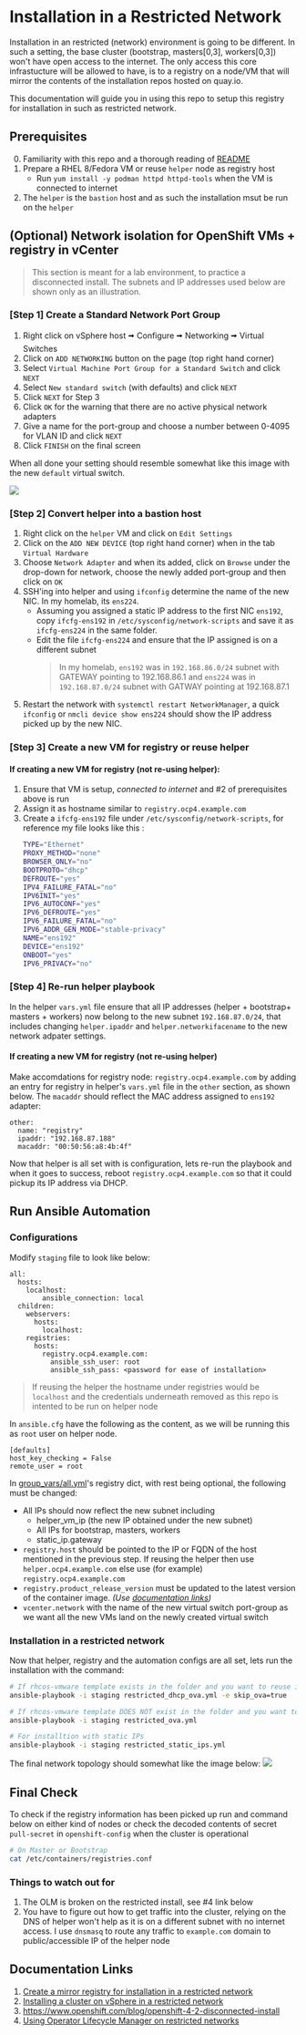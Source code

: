 # Installation in a Restricted Network 

Installation in an restricted (network) environment is going to be different. In such a setting, the base cluster (bootstrap, masters[0,3], workers[0,3]) won't have open access to the internet. The only access this core infrastucture will be allowed to have, is to a registry on a node/VM that will mirror the contents of the installation repos hosted on quay.io. 

This documentation will guide you in using this repo to setup this registry for installation in such as restricted network.

## Prerequisites
0. Familiarity with this repo and a thorough reading of [README](README.md) 
1. Prepare a RHEL 8/Fedora VM or reuse `helper` node as registry host
   * Run `yum install -y podman httpd httpd-tools` when the VM is connected to internet
2. The `helper` is the `bastion` host and as such the installation msut be run on the `helper`

## (Optional) Network isolation for OpenShift VMs + registry in vCenter
> This section is meant for a lab environment, to practice a disconnected install. The subnets and IP addresses used below are shown only as an illustration.

### [Step 1] Create a Standard Network Port Group
1. Right click on vSphere host 🠪 Configure 🠪 Networking 🠪 Virtual Switches 
2. Click on `ADD NETWORKING` button on the page (top right hand corner)
3. Select `Virtual Machine Port Group for a Standard Switch` and click `NEXT`
4. Select `New standard switch` (with defaults) and click `NEXT`
5. Click `NEXT` for Step 3 
6. Click `OK` for the warning that there are no active physical network adapters 
7. Give a name for the port-group and choose a number between 0-4095 for VLAN ID and click `NEXT`
8. Click `FINISH` on the final screen

When all done your setting should resemble somewhat like this image with the new `default` virtual switch.

[![](.images/virtual-switch.png)](.images/virtual-switch.png)

### [Step 2] Convert helper into a bastion host
1. Right click on the `helper` VM and click on `Edit Settings`
2. Click on the `ADD NEW DEVICE` (top right hand corner) when in the tab `Virtual Hardware`
3. Choose `Network Adapter` and  when its added, click on `Browse` under the drop-down for network, choose the newly added port-group and then click on `OK`
4. SSH'ing into helper and using `ifconfig` determine the name of the new NIC. In my homelab, its `ens224`. 
    * Assuming you assigned a static IP address to the first NIC `ens192`, copy `ifcfg-ens192` in `/etc/sysconfig/network-scripts` and save it as `ifcfg-ens224` in the same folder. 
    * Edit the file `ifcfg-ens224` and ensure that the IP assigned is on a different subnet
      > In my homelab, `ens192` was in `192.168.86.0/24` subnet with GATEWAY pointing to 192.168.86.1 and  `ens224` was in `192.168.87.0/24` subnet with GATWAY pointing at 192.168.87.1
5. Restart the network with `systemctl restart NetworkManager`, a quick `ifconfig` or `nmcli device show ens224` should show the IP address picked up by the new NIC. 

### [Step 3] Create a new VM for registry or reuse helper 

#### If creating a new VM for registry (not re-using helper):
1. Ensure that VM is setup, *connected to internet* and #2 of prerequisites above is run
2. Assign it as hostname similar to `registry.ocp4.example.com`
3. Create a `ifcfg-ens192` file under `/etc/sysconfig/network-scripts`, for reference my file looks like this :
   ```sh 
   TYPE="Ethernet"
   PROXY_METHOD="none"
   BROWSER_ONLY="no"
   BOOTPROTO="dhcp"
   DEFROUTE="yes"
   IPV4_FAILURE_FATAL="no"
   IPV6INIT="yes"
   IPV6_AUTOCONF="yes"
   IPV6_DEFROUTE="yes"
   IPV6_FAILURE_FATAL="no"
   IPV6_ADDR_GEN_MODE="stable-privacy"
   NAME="ens192"
   DEVICE="ens192"
   ONBOOT="yes"
   IPV6_PRIVACY="no"
   ```

### [Step 4] Re-run helper playbook

In the helper `vars.yml` file ensure that all IP addresses (helper + bootstrap+ masters + workers) now belong to the new subnet `192.168.87.0/24`, that includes changing `helper.ipaddr` and `helper.networkifacename` to the new network adpater settings. 

#### If creating a new VM for registry (not re-using helper)
Make accomdations for registry node: `registry.ocp4.example.com` by adding an entry for registry in helper's `vars.yml` file in the `other` section, as shown below. The `macaddr` should reflect the MAC address assigned to `ens192` adapter:

```
other:
  name: "registry"
  ipaddr: "192.168.87.188"
  macaddr: "00:50:56:a8:4b:4f"
```

Now that helper is all set with is configuration, lets re-run the playbook and when it goes to success, reboot `registry.ocp4.example.com` so that it could pickup its IP address via DHCP. 

## Run Ansible Automation

### Configurations 

Modify `staging` file to look like below:
```
all:
  hosts:
    localhost: 
        ansible_connection: local
  children:
    webservers:
      hosts:
        localhost:
    registries:
      hosts:
        registry.ocp4.example.com:
          ansible_ssh_user: root
          ansible_ssh_pass: <password for ease of installation> 
```
> If reusing the helper the hostname under registries would be `localhost` and the credentials underneath removed as this repo is intented to be run on helper node

In `ansible.cfg` have the following as the content, as we will be running this as `root` user on helper node.
```
[defaults]
host_key_checking = False 
remote_user = root
```
In [group_vars/all.yml](group_vars/all.yml)'s  registry dict, with rest being optional, the following must be changed:  
   * All IPs should now reflect the new subnet including 
     * helper_vm_ip (the new IP obtained under the new subnet)
     * All IPs for bootstrap, masters, workers
     * static_ip.gateway 
   * `registry.host` should be pointed to the IP or FQDN of the host mentioned in the previous step. If reusing the helper then use `helper.ocp4.example.com` else use (for example) `registry.ocp4.example.com`
   * `registry.product_release_version` must be updated to the latest version of the container image. _(Use [documentation links](#documentation-links))_
   * `vcenter.network` with the name of the new virtual switch port-group as we want all the new VMs land on the newly created virtual switch

### Installation in a restricted network 

Now that helper, registry and the automation configs are all set, lets run the installation with the command:

```sh
# If rhcos-vmware template exists in the folder and you want to reuse it
ansible-playbook -i staging restricted_dhcp_ova.yml -e skip_ova=true

# If rhcos-vmware template DOES NOT exist in the folder and you want to download/upload/create it
ansible-playbook -i staging restricted_ova.yml

# For installtion with static IPs
ansible-playbook -i staging restricted_static_ips.yml
```

The final network topology should somewhat like the image below:
[![](.images/virtual-switch-final.png)](.images/virtual-switch-final.png)

## Final Check 

To check if the registry information has been picked up run and command below  on either kind of nodes or check the decoded contents of secret `pull-secret` in `openshift-config` when the cluster is operational
```sh 
# On Master or Bootstrap
cat /etc/containers/registries.conf
```

### Things to watch out for
1. The OLM is broken on the restricted install, see #4 link below
2. You have to figure out how to get traffic into the cluster, relying on the DNS of helper won't help as it is on a different subnet with no internet access. I use `dnsmasq` to route any traffic to `example.com` domain to public/accessible IP of the helper node


## Documentation Links 
1.  [Create a mirror registry for installation in a restricted network](https://docs.openshift.com/container-platform/4.4/installing/install_config/installing-restricted-networks-preparations.html)
2. [Installing a cluster on vSphere in a restricted network](https://docs.openshift.com/container-platform/4.4/installing/installing_vsphere/installing-restricted-networks-vsphere.html)
3. https://www.openshift.com/blog/openshift-4-2-disconnected-install
4. [Using Operator Lifecycle Manager on restricted networks](https://docs.openshift.com/container-platform/4.4/operators/olm-restricted-networks.html)